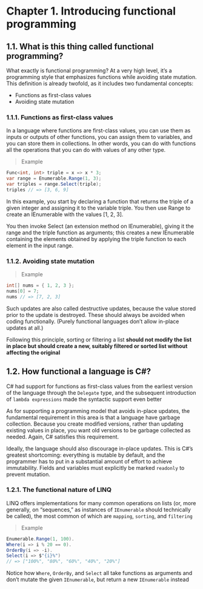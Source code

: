 # Chapter 1. Introducing functional programming

## 1.1. What is this thing called functional programming?

What exactly is functional programming? At a very high level, it’s a programming style that
emphasizes functions while avoiding state mutation. This definition is already twofold, as it
includes two fundamental concepts:

* Functions as first-class values
* Avoiding state mutation

### 1.1.1. Functions as first-class values

In a language where functions are first-class values, you can use them as inputs or outputs of
other functions, you can assign them to variables, and you can store them in collections. In other
words, you can do with functions all the operations that you can do with values of any other type.

> Example

```csharp
Func<int, int> triple = x => x * 3;
var range = Enumerable.Range(1, 3);
var triples = range.Select(triple);
triples // => [3, 6, 9]
```

In this example, you start by declaring a function that returns the triple of a given integer and
assigning it to the variable triple. You then use Range to create an IEnumerable<int> with the
values [1, 2, 3].

You then invoke Select (an extension method on IEnumerable), giving it the
range and the triple function as arguments; this creates a new IEnumerable containing the
elements obtained by applying the triple function to each element in the input range.

### 1.1.2. Avoiding state mutation

> Example

```csharp
int[] nums = { 1, 2, 3 };
nums[0] = 7;
nums // => [7, 2, 3]
```

Such updates are also called destructive updates, because the value stored prior to the update is
destroyed. These should always be avoided when coding functionally. (Purely functional
languages don’t allow in-place updates at all.)

Following this principle, sorting or filtering a list **should not modify the list in place but should
create a new, suitably filtered or sorted list without affecting the original**

## 1.2. How functional a language is C#?

C#
had support for functions as first-class values from the earliest version of the language through
the `Delegate` type, and the subsequent introduction of `lambda expressions` made the syntactic
support even better

As for supporting a programming model that avoids in-place updates, the fundamental
requirement in this area is that a language have garbage collection. Because you create modified
versions, rather than updating existing values in place, you want old versions to be garbage
collected as needed. Again, C# satisfies this requirement.

Ideally, the language should also discourage in-place updates. This is C#’s greatest shortcoming:
everything is mutable by default, and the programmer has to put in a substantial amount of effort
to achieve immutability. Fields and variables must explicitly be marked `readonly` to prevent
mutation.

### 1.2.1. The functional nature of LINQ

LINQ offers implementations for many common operations on lists (or, more generally, on
“sequences,” as instances of `IEnumerable` should technically be called), the most common of
which are `mapping`, `sorting`, and `filtering`

> Example

```csharp
Enumerable.Range(1, 100).
Where(i => i % 20 == 0).
OrderBy(i => -i).
Select(i => $"{i}%")
// => ["100%", "80%", "60%", "40%", "20%"]
```

Notice how `Where`, `OrderBy`, and `Select` all take functions as arguments and don’t mutate the given
`IEnumerable`, but return a new `IEnumerable` instead
